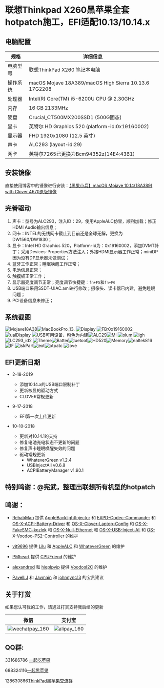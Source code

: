 # 联想Thinkpad X260黑苹果全套hotpatch施工，EFI适配10.13/10.14.x

## 电脑配置

|规格|详细信息|
|---|---|
|电脑型号|联想ThinkPad X260 笔记本电脑|
|操作系统|macOS Mojave 18A389/macOS High Sierra 10.13.6 17G2208|
|处理器|Intel(R) Core(TM) i5-6200U CPU @ 2.30GHz|
|内存|16 GB  2133MHz|
|硬盘|Crucial_CT500MX200SSD1 (500G固态)|
|显卡|英特尔 HD Graphics 520 (platform-id:0x19160002)|
|显示器|FHD 1920x1080 (12.5 英寸)|
|声卡|ALC293 (layout-id:29)|
|网卡|英特尔7265已更换为Bcm94352z(14E4:43B1)|

## 安装镜像
直接使用博客中的镜像进行安装：[【黑果小兵】macOS Mojave 10.14(18A389) with Clover 4670原版镜像](https://blog.daliansky.net/macOS-Mojave-10.14-18A389-Release-with-Clover-4670-original-mirror.html)

## 完善驱动
1. 声卡：型号为ALC293，注入ID：29，使用AppleALC仿冒，顺利加载；修正HDMI Audio输出信息；
2. 网卡：INTEL的无线网卡截止到目前还是全球无解，更换为DW1560/DW1830；
3. 显卡：Intel HD Graphics 520，Platform-id为：0x19160002，添加DVMT补丁；采用Devices-Properties方法注入；外接HDMI显示器工作正常；miniDP因为没有DP显示器未做测试；
4. 蓝牙工作正常；睡眠唤醒工作正常；
5. 电池信息正常；
6. 触摸板正常工作；
7. 显示器亮度调节正常；亮度调节快捷键：`fn+F5`和`fn+F6`
8. USB端口采用SSDT-UIAC.aml进行修改；摄像头、读卡器已内建，避免睡眠问题；
9. PCI设备信息未修正；

## 系统截图

![Mojave18A38](./screenshot/0Mojave18A389.png)![MacBookPro_13.](./screenshot/1MacBookPro_13.1.png)
![Display](./screenshot/2Displays.png)
![FB:0x19160002](./screenshot/21FB.png)
![ualDisplay](./screenshot/DualDisplays.png)
![USB可用设备，粉色为内建](./screenshot/3FB-Patcher.png)![ALC29](./screenshot/4ALC293.png)![Mi](./screenshot/5Mic.png)
![olum](./screenshot/Volume.png)
![igh](./screenshot/Light.png)
![LC293_id2](./screenshot/ALC293_id29.png)
![Theme](./screenshot/6Themes.png)![Batter](./screenshot/Battery.png)![luetoot](./screenshot/Bluetooth.png)![HD520](./screenshot/22HD520.png)![Memory](./screenshot/Memory.png)![ealtek816](./screenshot/Realtek8168.png)![IF](./screenshot/WIFI.png)
![iskPart](./screenshot/DiskParts.png)![ext](./screenshot/kexts.png)![otpatc](./screenshot/hotpatch.png)
![love](./screenshot/Clover.png)

## EFI更新日期

- 2-18-2019

  - 添加10.14.x的USB端口限制补丁
  - 更新核显的驱动方式
  - CLOVER常规更新

- 9-17-2018

  - EFI第一次上传更新

- 10-10-2018

  - 更新对10.14.1的支持
  - 修复电池充电状态不更新的问题
  - 修复声卡睡眠唤醒失效的问题
  - 驱动常规更新
    - WhateverGreen v1.2.4
    - USBInjectAll v0.6.8
    - ACPIBatteryManager v1.90.1

  


## 特别鸣谢：@宪武，整理出联想所有机型的hotpatch
## 鸣谢：
- [RehabMan](https://github.com/RehabMan) 提供 [AppleBacklightInjector](https://github.com/RehabMan/HP-ProBook-4x30s-DSDT-Patch/tree/master/kexts/AppleBacklightInjector.kext) 和 [EAPD-Codec-Commander](https://github.com/RehabMan/EAPD-Codec-Commander) 和 [OS-X-ACPI-Battery-Driver](https://github.com/RehabMan/OS-X-ACPI-Battery-Driver) 和 [OS-X-Clover-Laptop-Config](https://github.com/RehabMan/OS-X-Clover-Laptop-Config) 和 [OS-X-FakeSMC-kozlek](https://github.com/RehabMan/OS-X-FakeSMC-kozlek) 和 [OS-X-Null-Ethernet](https://github.com/RehabMan/OS-X-Null-Ethernet) 和 [OS-X-USB-Inject-All](https://github.com/RehabMan/OS-X-USB-Inject-All) 和 [OS-X-Voodoo-PS2-Controller](https://github.com/RehabMan/OS-X-Voodoo-PS2-Controller) 的维护

- [vit9696](https://github.com/vit9696) 提供 [Lilu](https://github.com/acidanthera/Lilu) 和 [AppleALC](https://github.com/acidanthera/AppleALC) 和 [WhateverGreen](https://github.com/acidanthera/WhateverGreen) 的维护

- [PMheart](https://github.com/PMheart) 提供 [CPUFriend](https://github.com/PMheart/CPUFriend) 的维护

- [alexandred](https://github.com/alexandred) 和 [hieplpvip](https://github.com/hieplpvip) 提供 [VoodooI2C](https://github.com/alexandred/VoodooI2C) 的维护

- [PavelLJ](https://github.com/PavelLJ) 和 [Javmain](https://github.com/javmain) 和 [johnnync13](https://github.com/johnnync13) 的宝贵建议

## 关于打赏

如果您认可我的工作，请通过打赏支持我后续的更新

| 微信                                                       | 支付宝                                               |
| ---------------------------------------------------------- | ---------------------------------------------------- |
| ![wechatpay_160](http://7.daliansky.net/wechatpay_160.jpg) | ![alipay_160](http://7.daliansky.net/alipay_160.jpg) |

## QQ群:

331686786 [一起吃苹果](http://shang.qq.com/wpa/qunwpa?idkey=db511a29e856f37cbb871108ffa77a6e79dde47e491b8f2c8d8fe4d3c310de91)

688324116[一起黑苹果](https://shang.qq.com/wpa/qunwpa?idkey=6bf69a6f4b983dce94ab42e439f02195dfd19a1601522c10ad41f4df97e0da82)

128630866[ThinkPad黑苹果交流群](https://jq.qq.com/?_wv=1027&k=5aKxc6n)





